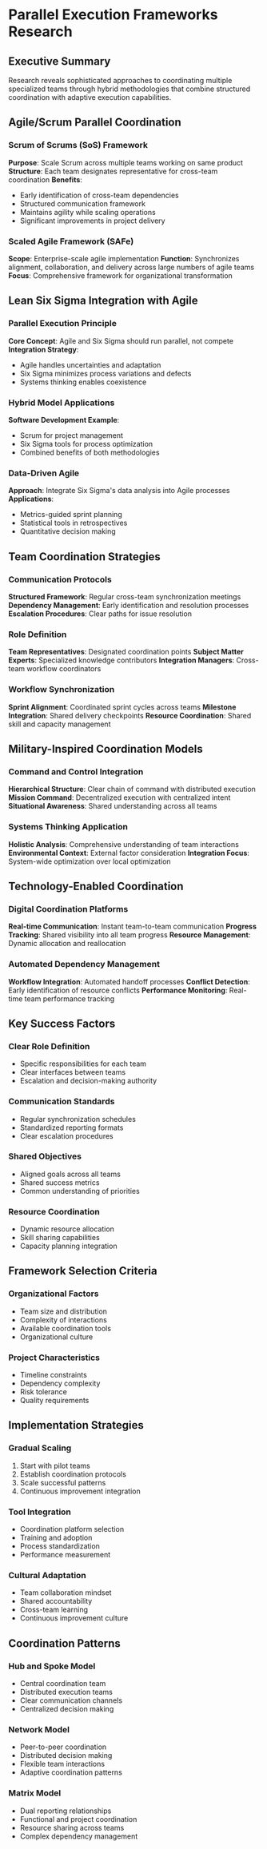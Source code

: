# Parallel Execution Frameworks Research

## Executive Summary

Research reveals sophisticated approaches to coordinating multiple specialized teams through hybrid methodologies that combine structured coordination with adaptive execution capabilities.

## Agile/Scrum Parallel Coordination

### Scrum of Scrums (SoS) Framework
**Purpose**: Scale Scrum across multiple teams working on same product
**Structure**: Each team designates representative for cross-team coordination
**Benefits**: 
- Early identification of cross-team dependencies
- Structured communication framework
- Maintains agility while scaling operations
- Significant improvements in project delivery

### Scaled Agile Framework (SAFe)
**Scope**: Enterprise-scale agile implementation
**Function**: Synchronizes alignment, collaboration, and delivery across large numbers of agile teams
**Focus**: Comprehensive framework for organizational transformation

## Lean Six Sigma Integration with Agile

### Parallel Execution Principle
**Core Concept**: Agile and Six Sigma should run parallel, not compete
**Integration Strategy**: 
- Agile handles uncertainties and adaptation
- Six Sigma minimizes process variations and defects
- Systems thinking enables coexistence

### Hybrid Model Applications
**Software Development Example**: 
- Scrum for project management
- Six Sigma tools for process optimization
- Combined benefits of both methodologies

### Data-Driven Agile
**Approach**: Integrate Six Sigma's data analysis into Agile processes
**Applications**: 
- Metrics-guided sprint planning
- Statistical tools in retrospectives
- Quantitative decision making

## Team Coordination Strategies

### Communication Protocols
**Structured Framework**: Regular cross-team synchronization meetings
**Dependency Management**: Early identification and resolution processes
**Escalation Procedures**: Clear paths for issue resolution

### Role Definition
**Team Representatives**: Designated coordination points
**Subject Matter Experts**: Specialized knowledge contributors
**Integration Managers**: Cross-team workflow coordinators

### Workflow Synchronization
**Sprint Alignment**: Coordinated sprint cycles across teams
**Milestone Integration**: Shared delivery checkpoints
**Resource Coordination**: Shared skill and capacity management

## Military-Inspired Coordination Models

### Command and Control Integration
**Hierarchical Structure**: Clear chain of command with distributed execution
**Mission Command**: Decentralized execution with centralized intent
**Situational Awareness**: Shared understanding across all teams

### Systems Thinking Application
**Holistic Analysis**: Comprehensive understanding of team interactions
**Environmental Context**: External factor consideration
**Integration Focus**: System-wide optimization over local optimization

## Technology-Enabled Coordination

### Digital Coordination Platforms
**Real-time Communication**: Instant team-to-team communication
**Progress Tracking**: Shared visibility into all team progress
**Resource Management**: Dynamic allocation and reallocation

### Automated Dependency Management
**Workflow Integration**: Automated handoff processes
**Conflict Detection**: Early identification of resource conflicts
**Performance Monitoring**: Real-time team performance tracking

## Key Success Factors

### Clear Role Definition
- Specific responsibilities for each team
- Clear interfaces between teams
- Escalation and decision-making authority

### Communication Standards
- Regular synchronization schedules
- Standardized reporting formats
- Clear escalation procedures

### Shared Objectives
- Aligned goals across all teams
- Shared success metrics
- Common understanding of priorities

### Resource Coordination
- Dynamic resource allocation
- Skill sharing capabilities
- Capacity planning integration

## Framework Selection Criteria

### Organizational Factors
- Team size and distribution
- Complexity of interactions
- Available coordination tools
- Organizational culture

### Project Characteristics
- Timeline constraints
- Dependency complexity
- Risk tolerance
- Quality requirements

## Implementation Strategies

### Gradual Scaling
1. Start with pilot teams
2. Establish coordination protocols
3. Scale successful patterns
4. Continuous improvement integration

### Tool Integration
- Coordination platform selection
- Training and adoption
- Process standardization
- Performance measurement

### Cultural Adaptation
- Team collaboration mindset
- Shared accountability
- Cross-team learning
- Continuous improvement culture

## Coordination Patterns

### Hub and Spoke Model
- Central coordination team
- Distributed execution teams
- Clear communication channels
- Centralized decision making

### Network Model
- Peer-to-peer coordination
- Distributed decision making
- Flexible team interactions
- Adaptive coordination patterns

### Matrix Model
- Dual reporting relationships
- Functional and project coordination
- Resource sharing across teams
- Complex dependency management